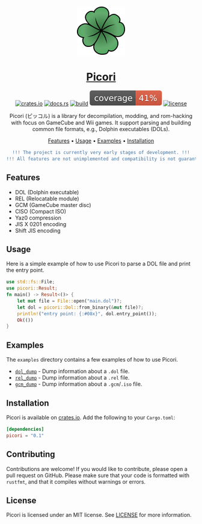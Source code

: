 <p align="center">
  <a href="https://github.com/Julgodis/picori/">
    <picture>
      <img src="assets/images/picori_logo_512.png" height="128">
    </picture>
    <h1 align="center">
      Picori
    </h1>
  </a>
</p>

<div align="center">

[![crates.io](https://img.shields.io/crates/v/picori)](https://crates.io/crates/picori)
[![docs.rs](https://docs.rs/picori/badge.svg)](https://docs.rs/picori/)
[![build](https://github.com/Julgodis/picori/actions/workflows/build_and_test.yml/badge.svg?branch=master)](https://github.com/Julgodis/picori/actions/workflows/build_and_test.yml)
[![coverage](/../coverage/coverage/badges/flat.svg)](https://julgodis.github.io/picori/coverage/)
[![license](https://img.shields.io/crates/l/picori)](https://github.com/Julgodis/picori/LICENSE)

Picori (ピッコル) is a library for decompilation, modding, and rom-hacking with focus on GameCube and Wii games. It support parsing and building common file formats, e.g., Dolphin executables (DOLs). 

[Features](#features) •
[Usage](#usage) •
[Examples](#examples) •
[Installation](#installation)

```diff
!!! The project is currently very early stages of development. !!!
!!! All features are not unimplemented and compatibility is not guaranteed. !!!
```

</div>

## Features

-   DOL (Dolphin executable)
-   REL (Relocatable module)
-   GCM (GameCube master disc)
-   CISO (Compact ISO)
-   Yaz0 compression
-   JIS X 0201 encoding
-   Shift JIS encoding

## Usage

Here is a simple example of how to use Picori to parse a DOL file and print the entry point.

```rust
use std::fs::File;
use picori::Result;
fn main() -> Result<()> {
    let mut file = File::open("main.dol")?;
    let dol = picori::Dol::from_binary(&mut file)?;
    println!("entry point: {:#08x}", dol.entry_point());
    Ok(())
}
```

## Examples

The `examples` directory contains a few examples of how to use
Picori.

* [`dol_dump`](examples/dol_dump.rs) - Dump information about a `.dol` file.
* [`rel_dump`](examples/rel_dump.rs) - Dump information about a `.rel` file.
* [`gcm_dump`](examples/gcm_dump.rs) - Dump information about a `.gcm`/`.iso` file.

## Installation

Picori is available on [crates.io](https://crates.io/crates/picori). Add the following to your `Cargo.toml`:

```toml
[dependencies]
picori = "0.1"
```

## Contributing

Contributions are welcome! If you would like to contribute, please open a pull
request on GitHub. Please make sure that your code is formatted with `rustfmt`,
and that it compiles without warnings or errors.

## License

Picori is licensed under an MIT license. See [LICENSE](LICENSE) for more information.
